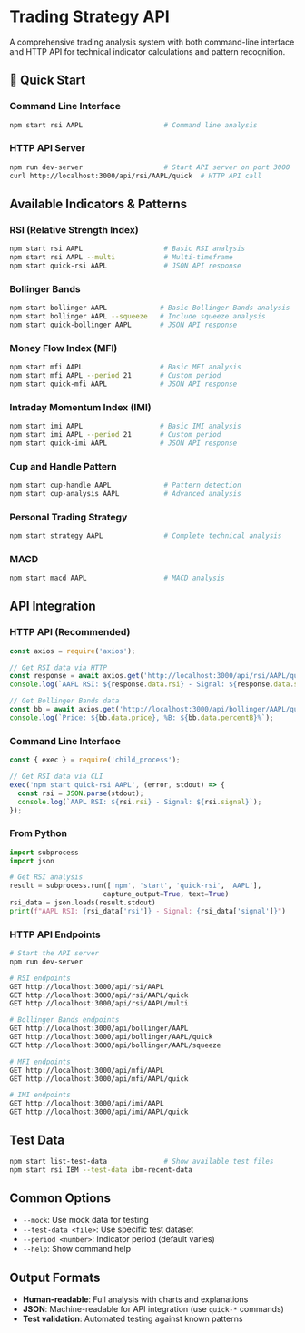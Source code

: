 # Trading Strategy API

A comprehensive trading analysis system with both command-line interface and HTTP API for technical indicator calculations and pattern recognition.

## 🚀 Quick Start

### Command Line Interface
```bash
npm start rsi AAPL                    # Command line analysis
```

### HTTP API Server
```bash
npm run dev-server                    # Start API server on port 3000
curl http://localhost:3000/api/rsi/AAPL/quick  # HTTP API call
```

## Available Indicators & Patterns

### RSI (Relative Strength Index)
```bash
npm start rsi AAPL                    # Basic RSI analysis
npm start rsi AAPL --multi            # Multi-timeframe
npm start quick-rsi AAPL              # JSON API response
```

### Bollinger Bands
```bash
npm start bollinger AAPL             # Basic Bollinger Bands analysis
npm start bollinger AAPL --squeeze   # Include squeeze analysis
npm start quick-bollinger AAPL       # JSON API response
```

### Money Flow Index (MFI)
```bash
npm start mfi AAPL                   # Basic MFI analysis
npm start mfi AAPL --period 21       # Custom period
npm start quick-mfi AAPL             # JSON API response
```

### Intraday Momentum Index (IMI)
```bash
npm start imi AAPL                   # Basic IMI analysis
npm start imi AAPL --period 21       # Custom period
npm start quick-imi AAPL             # JSON API response
```

### Cup and Handle Pattern
```bash
npm start cup-handle AAPL             # Pattern detection
npm start cup-analysis AAPL           # Advanced analysis
```

### Personal Trading Strategy
```bash
npm start strategy AAPL               # Complete technical analysis
```

### MACD
```bash
npm start macd AAPL                   # MACD analysis
```

## API Integration

### HTTP API (Recommended)
```javascript
const axios = require('axios');

// Get RSI data via HTTP
const response = await axios.get('http://localhost:3000/api/rsi/AAPL/quick');
console.log(`AAPL RSI: ${response.data.rsi} - Signal: ${response.data.signal}`);

// Get Bollinger Bands data
const bb = await axios.get('http://localhost:3000/api/bollinger/AAPL/quick');
console.log(`Price: ${bb.data.price}, %B: ${bb.data.percentB}%`);
```

### Command Line Interface
```javascript
const { exec } = require('child_process');

// Get RSI data via CLI
exec('npm start quick-rsi AAPL', (error, stdout) => {
  const rsi = JSON.parse(stdout);
  console.log(`AAPL RSI: ${rsi.rsi} - Signal: ${rsi.signal}`);
});
```

### From Python
```python
import subprocess
import json

# Get RSI analysis
result = subprocess.run(['npm', 'start', 'quick-rsi', 'AAPL'], 
                       capture_output=True, text=True)
rsi_data = json.loads(result.stdout)
print(f"AAPL RSI: {rsi_data['rsi']} - Signal: {rsi_data['signal']}")
```

### HTTP API Endpoints
```bash
# Start the API server
npm run dev-server

# RSI endpoints
GET http://localhost:3000/api/rsi/AAPL
GET http://localhost:3000/api/rsi/AAPL/quick
GET http://localhost:3000/api/rsi/AAPL/multi

# Bollinger Bands endpoints
GET http://localhost:3000/api/bollinger/AAPL
GET http://localhost:3000/api/bollinger/AAPL/quick
GET http://localhost:3000/api/bollinger/AAPL/squeeze

# MFI endpoints
GET http://localhost:3000/api/mfi/AAPL
GET http://localhost:3000/api/mfi/AAPL/quick

# IMI endpoints
GET http://localhost:3000/api/imi/AAPL
GET http://localhost:3000/api/imi/AAPL/quick
```

## Test Data
```bash
npm start list-test-data              # Show available test files
npm start rsi IBM --test-data ibm-recent-data
```

## Common Options
- `--mock`: Use mock data for testing
- `--test-data <file>`: Use specific test dataset
- `--period <number>`: Indicator period (default varies)
- `--help`: Show command help

## Output Formats
- **Human-readable**: Full analysis with charts and explanations
- **JSON**: Machine-readable for API integration (use `quick-*` commands)
- **Test validation**: Automated testing against known patterns
